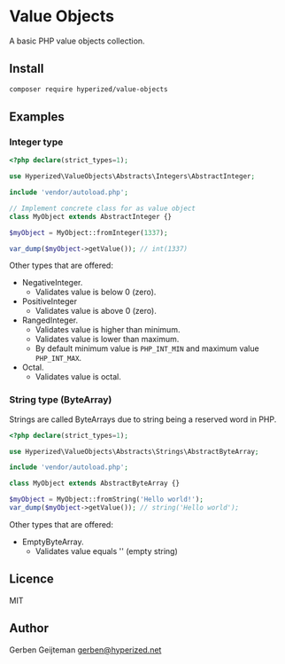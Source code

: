 # Value Objects

A basic PHP value objects collection.

## Install

```bash
composer require hyperized/value-objects
```

## Examples

### Integer type

```php
<?php declare(strict_types=1);

use Hyperized\ValueObjects\Abstracts\Integers\AbstractInteger;

include 'vendor/autoload.php';

// Implement concrete class for as value object
class MyObject extends AbstractInteger {}

$myObject = MyObject::fromInteger(1337);

var_dump($myObject->getValue()); // int(1337)
```

Other types that are offered:

* NegativeInteger.
	* Validates value is below 0 (zero).
* PositiveInteger
	* Validates value is above 0 (zero).
* RangedInteger.
	* Validates value is higher than minimum.
	* Validates value is lower than maximum.
	* By default minimum value is `PHP_INT_MIN` and maximum value `PHP_INT_MAX`.
* Octal.
	* Validates value is octal.

### String type (ByteArray)

Strings are called ByteArrays due to string being a reserved word in PHP.

```php
<?php declare(strict_types=1);

use Hyperized\ValueObjects\Abstracts\Strings\AbstractByteArray;

include 'vendor/autoload.php';

class MyObject extends AbstractByteArray {}

$myObject = MyObject::fromString('Hello world!');
var_dump($myObject->getValue()); // string('Hello world');
```

Other types that are offered:

* EmptyByteArray.
    * Validates value equals '' (empty string)

## Licence

MIT

## Author

Gerben Geijteman <gerben@hyperized.net>

